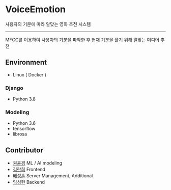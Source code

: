 # VoiceEmotion

사용자의 기분에 따라 알맞는 영화 추천 시스템

---

MFCC를 이용하여 사용자의 기분을 파악한 후 현재 기분을 풀기 위해 알맞는 미디어 추천

## Environment

- Linux ( Docker )

### Django

- Python 3.8

### Modeling

- Python 3.6
- tensorflow
- librosa

## Contributor

- [권윤경](https://github.com/yoonkyeongkwon) ML / AI modeling
- [김란희](https://github.com/doradorani) Frontend
- [배성훈](https://github.com/fish895623) Server Management, Additional
- [임성현](https://github.com/dlatjdgus95) Backend